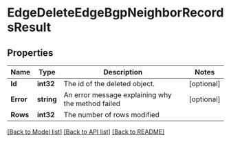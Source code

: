 # EdgeDeleteEdgeBgpNeighborRecordsResult

## Properties

Name | Type | Description | Notes
------------ | ------------- | ------------- | -------------
**Id** | **int32** | The id of the deleted object. | [optional] 
**Error** | **string** | An error message explaining why the method failed | [optional] 
**Rows** | **int32** | The number of rows modified | 

[[Back to Model list]](../README.md#documentation-for-models) [[Back to API list]](../README.md#documentation-for-api-endpoints) [[Back to README]](../README.md)


